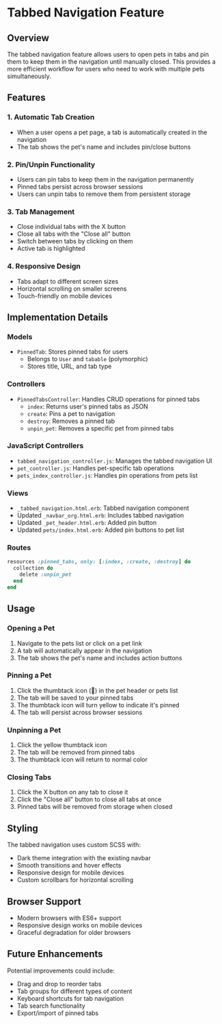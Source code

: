 # Tabbed Navigation Feature

## Overview

The tabbed navigation feature allows users to open pets in tabs and pin them to keep them in the navigation until manually closed. This provides a more efficient workflow for users who need to work with multiple pets simultaneously.

## Features

### 1. Automatic Tab Creation
- When a user opens a pet page, a tab is automatically created in the navigation
- The tab shows the pet's name and includes pin/close buttons

### 2. Pin/Unpin Functionality
- Users can pin tabs to keep them in the navigation permanently
- Pinned tabs persist across browser sessions
- Users can unpin tabs to remove them from persistent storage

### 3. Tab Management
- Close individual tabs with the X button
- Close all tabs with the "Close all" button
- Switch between tabs by clicking on them
- Active tab is highlighted

### 4. Responsive Design
- Tabs adapt to different screen sizes
- Horizontal scrolling on smaller screens
- Touch-friendly on mobile devices

## Implementation Details

### Models
- `PinnedTab`: Stores pinned tabs for users
  - Belongs to `User` and `tabable` (polymorphic)
  - Stores title, URL, and tab type

### Controllers
- `PinnedTabsController`: Handles CRUD operations for pinned tabs
  - `index`: Returns user's pinned tabs as JSON
  - `create`: Pins a pet to navigation
  - `destroy`: Removes a pinned tab
  - `unpin_pet`: Removes a specific pet from pinned tabs

### JavaScript Controllers
- `tabbed_navigation_controller.js`: Manages the tabbed navigation UI
- `pet_controller.js`: Handles pet-specific tab operations
- `pets_index_controller.js`: Handles pin operations from pets list

### Views
- `_tabbed_navigation.html.erb`: Tabbed navigation component
- Updated `_navbar_org.html.erb`: Includes tabbed navigation
- Updated `_pet_header.html.erb`: Added pin button
- Updated `pets/index.html.erb`: Added pin buttons to pet list

### Routes
```ruby
resources :pinned_tabs, only: [:index, :create, :destroy] do
  collection do
    delete :unpin_pet
  end
end
```

## Usage

### Opening a Pet
1. Navigate to the pets list or click on a pet link
2. A tab will automatically appear in the navigation
3. The tab shows the pet's name and includes action buttons

### Pinning a Pet
1. Click the thumbtack icon (📌) in the pet header or pets list
2. The tab will be saved to your pinned tabs
3. The thumbtack icon will turn yellow to indicate it's pinned
4. The tab will persist across browser sessions

### Unpinning a Pet
1. Click the yellow thumbtack icon
2. The tab will be removed from pinned tabs
3. The thumbtack icon will return to normal color

### Closing Tabs
1. Click the X button on any tab to close it
2. Click the "Close all" button to close all tabs at once
3. Pinned tabs will be removed from storage when closed

## Styling

The tabbed navigation uses custom SCSS with:
- Dark theme integration with the existing navbar
- Smooth transitions and hover effects
- Responsive design for mobile devices
- Custom scrollbars for horizontal scrolling

## Browser Support

- Modern browsers with ES6+ support
- Responsive design works on mobile devices
- Graceful degradation for older browsers

## Future Enhancements

Potential improvements could include:
- Drag and drop to reorder tabs
- Tab groups for different types of content
- Keyboard shortcuts for tab navigation
- Tab search functionality
- Export/import of pinned tabs 